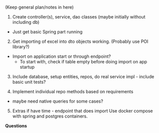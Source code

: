 (Keep general plan/notes in here)

1. Create controller(s), service, dao classes (maybe initially without including db)
 - Just get basic Spring part running 

2. Get importing of excel into dto objects working.
(Probably use POI library?)
 - Import on application start or through endpoint? 
   - To start with, check if table empty before doing import on app startup

3. Include database, setup entities, repos, do real service impl - include basic unit tests? 

4. Implement individual repo methods based on requirements
 - maybe need native queries for some cases?

5. Extras if have time - 
endpoint that does import 
Use docker compose with spring and postgres containers. 



**Questions**



